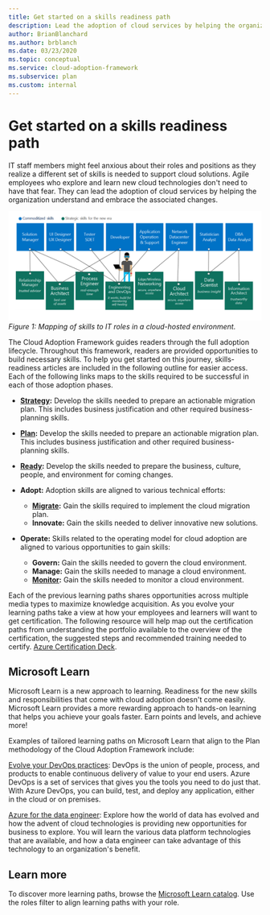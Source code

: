```yaml
---
title: Get started on a skills readiness path
description: Lead the adoption of cloud services by helping the organization understand and embrace the associated changes by exploring a skills readiness path.
author: BrianBlanchard
ms.author: brblanch
ms.date: 03/23/2020
ms.topic: conceptual
ms.service: cloud-adoption-framework
ms.subservice: plan
ms.custom: internal
---
```


# Get started on a skills readiness path

IT staff members might feel anxious about their roles and positions as they realize a different set of skills is needed to support cloud solutions. Agile employees who explore and learn new cloud technologies don't need to have that fear. They can lead the adoption of cloud services by helping the organization understand and embrace the associated changes.

![Mapping of skills to IT roles in a cloud-hosted environment](../_images/skills-guidance.png)
*Figure 1: Mapping of skills to IT roles in a cloud-hosted environment.*

The Cloud Adoption Framework guides readers through the full adoption lifecycle. Throughout this framework, readers are provided opportunities to build necessary skills. To help you get started on this journey, skills-readiness articles are included in the following outline for easier access. Each of the following links maps to the skills required to be successful in each of those adoption phases.

- **[Strategy](../strategy/suggested-skills.md):** Develop the skills needed to prepare an actionable migration plan. This includes business justification and other required business-planning skills.
- **[Plan](./suggested-skills.md):** Develop the skills needed to prepare an actionable migration plan. This includes business justification and other required business-planning skills.
- **[Ready](../ready/suggested-skills.md):** Develop the skills needed to prepare the business, culture, people, and environment for coming changes.

- **Adopt:** Adoption skills are aligned to various technical efforts:
  - **[Migrate](../migrate/suggested-skills.md):** Gain the skills required to implement the cloud migration plan.
  - **Innovate:** Gain the skills needed to deliver innovative new solutions.

- **Operate:** Skills related to the operating model for cloud adoption are aligned to various opportunities to gain skills:
  - **Govern:** Gain the skills needed to govern the cloud environment.
  - **Manage:** Gain the skills needed to manage a cloud environment.
  - **[Monitor](../manage/monitor/suggested-skills.md):** Gain the skills needed to monitor a cloud environment.

Each of the previous learning paths shares opportunities across multiple media types to maximize knowledge acquisition. As you evolve your learning paths take a view at how your employees and learners will want to get certification. The following resource will help map out the certification paths from understanding the portfolio available to the overview of the certification, the suggested steps and recommended training needed to certify. [Azure Certification Deck](https://aka.ms/azuretraincertdeck).

## Microsoft Learn

Microsoft Learn is a new approach to learning. Readiness for the new skills and responsibilities that come with cloud adoption doesn't come easily. Microsoft Learn provides a more rewarding approach to hands-on learning that helps you achieve your goals faster. Earn points and levels, and achieve more!

Examples of tailored learning paths on Microsoft Learn that align to the Plan methodology of the Cloud Adoption Framework include:

<!-- docutune:ignore "on premises" -->

[Evolve your DevOps practices](/learn/paths/evolve-your-devops-practices/): DevOps is the union of people, process, and products to enable continuous delivery of value to your end users. Azure DevOps is a set of services that gives you the tools you need to do just that. With Azure DevOps, you can build, test, and deploy any application, either in the cloud or on premises.

[Azure for the data engineer](/learn/paths/azure-for-the-data-engineer/): Explore how the world of data has evolved and how the advent of cloud technologies is providing new opportunities for business to explore. You will learn the various data platform technologies that are available, and how a data engineer can take advantage of this technology to an organization's benefit.

## Learn more

To discover more learning paths, browse the [Microsoft Learn catalog](/learn/browse/). Use the roles filter to align learning paths with your role.
